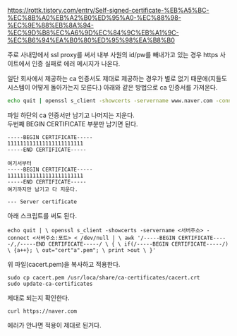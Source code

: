 https://rottk.tistory.com/entry/Self-signed-certificate-%EB%A5%BC-%EC%8B%A0%EB%A2%B0%ED%95%A0-%EC%88%98-%EC%9E%88%EB%8A%94-%EC%9D%B8%EC%A6%9D%EC%84%9C%EB%A1%9C-%EC%B6%94%EA%B0%80%ED%95%98%EA%B8%B0

주로 사내망에서 ssl proxy를 써서 내부 사원의 id/pw를 빼내가고 있는 경우 https 사이트에서 인증 실패로 에러 메시지가 나온다.

일단 회사에서 제공하는 ca 인증서도 제대로 제공하는 경우가 별로 없기 때문에(지들도 시스템이 어떻게 돌아가는지 모른다.) 아래와 같은 방법으로 ca 인증서를 가져온다.

```sh
echo quit | openssl s_client -showcerts -servername www.naver.com -connect www.naver.com:443 > cacert.pem
```

파일 하단의 ca 인증서만 남기고 나머지는 지운다.  
두번째 BEGIN CERTIFICATE 부분만 남기면 된다.

```
-----BEGIN CERTIFICATE----- 
111111111111111111111111
-----END CERTIFICATE-----

여기서부터
-----BEGIN CERTIFICATE-----
111111111111111111111111
-----END CERTIFICATE----- 
여기까지만 남기고 다 지운다.

--- Server certificate 

```

아래 스크립트를 써도 된다.

```
echo quit | \ openssl s_client -showcerts -servername <서버주소> -connect <서버주소:포트> < /dev/null | \ awk '/-----BEGIN CERTIFICATE-----/,/-----END CERTIFICATE-----/ \ { \ if(/-----BEGIN CERTIFICATE-----/) \ {a++}; \ out="cert"a".pem"; \ print >out \ }'
```

위 파일(cacert.pem)을 복사하고 적용한다.

```
sudo cp cacert.pem /usr/loca/share/ca-certificates/cacert.crt
sudo update-ca-certificates
```

제대로 되는지 확인한다.

```
curl https://naver.com
```

에러가 안나면 적용이 제대로 된거다.